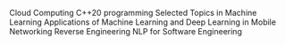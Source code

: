 Cloud Computing
C++20 programming
Selected Topics in Machine Learning
Applications of Machine Learning and Deep Learning in Mobile Networking
Reverse Engineering
NLP for Software Engineering

